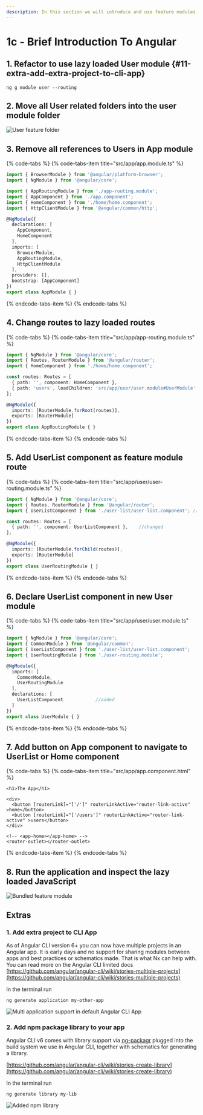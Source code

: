 ```yaml
---
description: In this section we will introduce and use feature modules
---
```


# 1c -  Brief Introduction To Angular

## 1. Refactor to use lazy loaded User module {#11-extra-add-extra-project-to-cli-app}

```text
ng g module user --routing
```

## 2.  Move all User related folders into the user module folder

![User feature folder](../.gitbook/assets/image.png)

## 3.  Remove all references to Users in App module

{% code-tabs %}
{% code-tabs-item title="src/app/app.module.ts" %}
```typescript
import { BrowserModule } from '@angular/platform-browser';
import { NgModule } from '@angular/core';

import { AppRoutingModule } from './app-routing.module';
import { AppComponent } from './app.component';
import { HomeComponent } from './home/home.component';
import { HttpClientModule } from '@angular/common/http';

@NgModule({
  declarations: [
    AppComponent,
    HomeComponent
  ],
  imports: [
    BrowserModule,
    AppRoutingModule,
    HttpClientModule
  ],
  providers: [],
  bootstrap: [AppComponent]
})
export class AppModule { }

```
{% endcode-tabs-item %}
{% endcode-tabs %}

## 4. Change routes to lazy loaded routes

{% code-tabs %}
{% code-tabs-item title="src/app/app-routing.module.ts" %}
```typescript
import { NgModule } from '@angular/core';
import { Routes, RouterModule } from '@angular/router';
import { HomeComponent } from './home/home.component';

const routes: Routes = [
  { path: '', component: HomeComponent },
  { path: 'users', loadChildren: 'src/app/user/user.module#UserModule' },   ///changed
];

@NgModule({
  imports: [RouterModule.forRoot(routes)],
  exports: [RouterModule]
})
export class AppRoutingModule { }

```
{% endcode-tabs-item %}
{% endcode-tabs %}

## 5. Add UserList component as feature module route

{% code-tabs %}
{% code-tabs-item title="src/app/user/user-routing.module.ts" %}
```typescript
import { NgModule } from '@angular/core';
import { Routes, RouterModule } from '@angular/router';
import { UserListComponent } from './user-list/user-list.component'; // changed

const routes: Routes = [
  { path: '', component: UserListComponent },    //changed
];

@NgModule({
  imports: [RouterModule.forChild(routes)],
  exports: [RouterModule]
})
export class UserRoutingModule { }

```
{% endcode-tabs-item %}
{% endcode-tabs %}

## 6. Declare UserList component in new User module

{% code-tabs %}
{% code-tabs-item title="src/app/user/user.module.ts" %}
```typescript
import { NgModule } from '@angular/core';
import { CommonModule } from '@angular/common';
import { UserListComponent } from './user-list/user-list.component';   //added
import { UserRoutingModule } from './user-routing.module';

@NgModule({
  imports: [
    CommonModule,
    UserRoutingModule
  ],
  declarations: [
    UserListComponent            //added
  ]
})
export class UserModule { }

```
{% endcode-tabs-item %}
{% endcode-tabs %}

## 7. Add button on App component to navigate to UserList or Home component

{% code-tabs %}
{% code-tabs-item title="src/app/app.component.html" %}
```markup
<h1>The App</h1>
​
<div>
  <button [routerLink]="['/']" routerLinkActive="router-link-active" >home</button>
  <button [routerLink]="['/users']" routerLinkActive="router-link-active" >users</button>
</div>

<!-- <app-home></app-home> -->
<router-outlet></router-outlet>

```
{% endcode-tabs-item %}
{% endcode-tabs %}

## 8. Run the application and inspect the lazy loaded JavaScript

![Bundled feature module](../.gitbook/assets/image%20%2810%29.png)

## Extras

### 1. Add extra project to CLI App

As of Angular CLI version 6+ you can now have multiple projects in an Angular app. It is early days and no support for sharing modules between apps and best practices or schematics made. That is what Nx can help with. You can read more on the Angular CLI limited docs ​[https://github.com/angular/angular-cli/wiki/stories-multiple-projects](https://github.com/angular/angular-cli/wiki/stories-multiple-projects)

In the terminal run

```text
ng generate application my-other-app
```

![Multi application support in default Angular CLI App](../.gitbook/assets/image%20%287%29.png)



### 2. Add npm package library to your app

  
Angular CLI v6 comes with library support via [ng-packagr](https://github.com/dherges/ng-packagr) plugged into the build system we use in Angular CLI, together with schematics for generating a library.

[https://github.com/angular/angular-cli/wiki/stories-create-library](https://github.com/angular/angular-cli/wiki/stories-create-library)

In the terminal run

```text
ng generate library my-lib
```

![Added npm library](../.gitbook/assets/image%20%2816%29.png)

